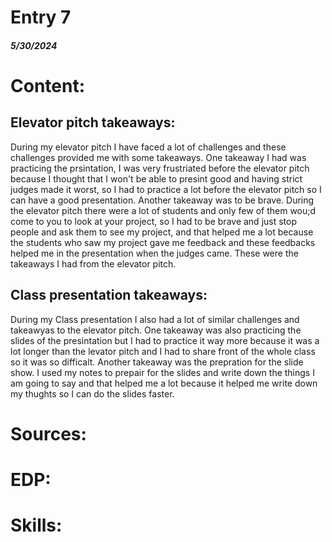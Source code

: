 # Entry 7
##### 5/30/2024

# Content:

## Elevator pitch takeaways:

During my elevator pitch I have faced a lot of challenges and these challenges provided me with some takeaways. One takeaway I had was practicing the prsintation, I was very frustriated before the elevator pitch because I thought that I won't be able to presint good and having strict judges made it worst, so I had to practice a lot before the elevator pitch so I can have a good presentation. Another takeaway was to be brave. During the elevator pitch there were a lot of students and only few of them wou;d come to you to look at your project, so I had to be brave and just stop people and ask them to see my project, and that helped me a lot because the students who saw my project gave me feedback and these feedbacks helped me in the presentation when the judges came. These were the takeaways I had from the elevator pitch.
## Class presentation takeaways:
During my Class presentation I also had a lot of similar challenges and takeawyas to the elevator pitch. One takeaway was also practicing the slides of the presintation but I had to practice it way more because it was a lot longer than the levator pitch and I had to share front of the whole class so it was so difficalt. Another takeaway was the prepration for the slide show. I used my notes to prepair for the slides and write down the things I am going to say and that helped me a lot because it helped me write down my thughts so I can do the slides faster. 

# Sources:

# EDP:

# Skills:
